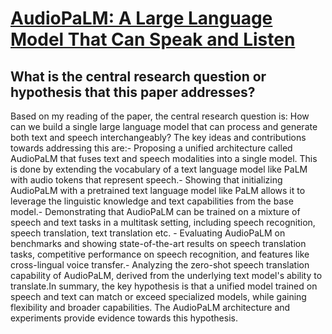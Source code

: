 # [AudioPaLM: A Large Language Model That Can Speak and Listen](https://arxiv.org/abs/2306.12925)

## What is the central research question or hypothesis that this paper addresses?

Based on my reading of the paper, the central research question is: How can we build a single large language model that can process and generate both text and speech interchangeably? The key ideas and contributions towards addressing this are:- Proposing a unified architecture called AudioPaLM that fuses text and speech modalities into a single model. This is done by extending the vocabulary of a text language model like PaLM with audio tokens that represent speech.- Showing that initializing AudioPaLM with a pretrained text language model like PaLM allows it to leverage the linguistic knowledge and text capabilities from the base model.- Demonstrating that AudioPaLM can be trained on a mixture of speech and text tasks in a multitask setting, including speech recognition, speech translation, text translation etc. - Evaluating AudioPaLM on benchmarks and showing state-of-the-art results on speech translation tasks, competitive performance on speech recognition, and features like cross-lingual voice transfer.- Analyzing the zero-shot speech translation capability of AudioPaLM, derived from the underlying text model's ability to translate.In summary, the key hypothesis is that a unified model trained on speech and text can match or exceed specialized models, while gaining flexibility and broader capabilities. The AudioPaLM architecture and experiments provide evidence towards this hypothesis.
